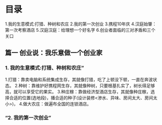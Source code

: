 # 目录
1.我的生意模式:打猎、种树和农庄
2.我的第一次创业
3.携程10年庆
4.汉庭始肇：第一次考察酒店
5.汉庭汉庭：给理想一个好名字
6.创业者面临的三对矛盾和三个关口

## 篇一 创业说：我乐意做一个创业家
### 1. 我的生意模式:打猎、种树和农庄”
1.打猎：靠卖电脑和系统集成生存，其就像打猎，吃了上顿没下顿，一直在奔波状态。
2.种树：靠维护好携程网生存，其就像种树，只要根基扎实了，树长得足够高，就可以享受它的果实。
3.种庄稼：靠做经济型酒店生存，其就像种庄稼，选择合适的位置(选地段)，播合适的种子(设计装修<渗水、异味、房间太大、房间太小>)，
4.做大农庄：做遍布全国的连锁酒店。

### “2. 我的第一次创业”